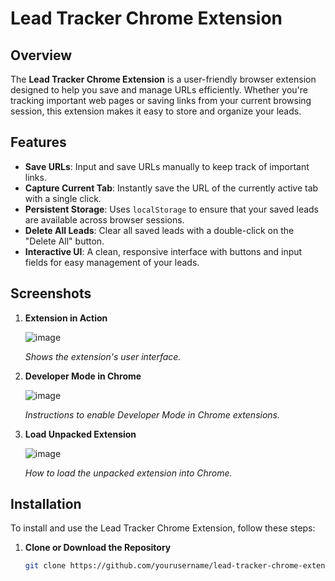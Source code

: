 # Lead Tracker Chrome Extension

## Overview

The **Lead Tracker Chrome Extension** is a user-friendly browser extension designed to help you save and manage URLs efficiently. Whether you're tracking important web pages or saving links from your current browsing session, this extension makes it easy to store and organize your leads.

## Features

- **Save URLs**: Input and save URLs manually to keep track of important links.
- **Capture Current Tab**: Instantly save the URL of the currently active tab with a single click.
- **Persistent Storage**: Uses `localStorage` to ensure that your saved leads are available across browser sessions.
- **Delete All Leads**: Clear all saved leads with a double-click on the "Delete All" button.
- **Interactive UI**: A clean, responsive interface with buttons and input fields for easy management of your leads.

## Screenshots

1. **Extension in Action**

   ![image](https://github.com/user-attachments/assets/b6a87ae9-d38e-495e-b316-bb8d75d3c368)


   *Shows the extension's user interface.*

2. **Developer Mode in Chrome**

   ![image](https://github.com/user-attachments/assets/dfcc73ed-742c-43c5-be11-472f0754a546)


   *Instructions to enable Developer Mode in Chrome extensions.*

3. **Load Unpacked Extension**

   ![image](https://github.com/user-attachments/assets/01f8b940-7353-40a0-95ea-d81bea4243cd)


   *How to load the unpacked extension into Chrome.*

## Installation

To install and use the Lead Tracker Chrome Extension, follow these steps:

1. **Clone or Download the Repository**

   ```bash
   git clone https://github.com/yourusername/lead-tracker-chrome-extension.git

